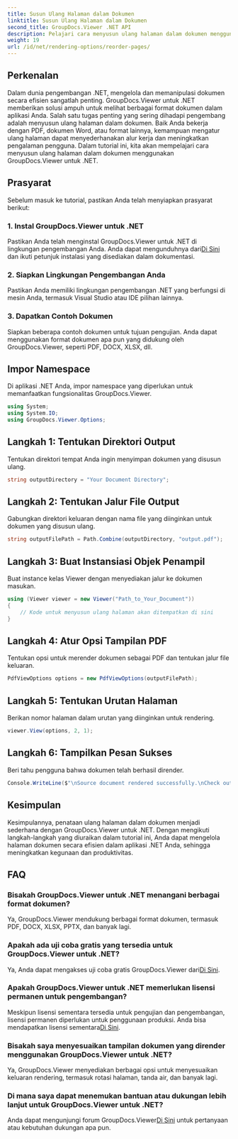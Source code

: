 ```yaml
---
title: Susun Ulang Halaman dalam Dokumen
linktitle: Susun Ulang Halaman dalam Dokumen
second_title: GroupDocs.Viewer .NET API
description: Pelajari cara menyusun ulang halaman dalam dokumen menggunakan GroupDocs.Viewer untuk .NET. Ikuti tutorial langkah demi langkah kami untuk pengelolaan dokumen yang lancar.
weight: 19
url: /id/net/rendering-options/reorder-pages/
---
```

## Perkenalan
Dalam dunia pengembangan .NET, mengelola dan memanipulasi dokumen secara efisien sangatlah penting. GroupDocs.Viewer untuk .NET memberikan solusi ampuh untuk melihat berbagai format dokumen dalam aplikasi Anda. Salah satu tugas penting yang sering dihadapi pengembang adalah menyusun ulang halaman dalam dokumen. Baik Anda bekerja dengan PDF, dokumen Word, atau format lainnya, kemampuan mengatur ulang halaman dapat menyederhanakan alur kerja dan meningkatkan pengalaman pengguna. Dalam tutorial ini, kita akan mempelajari cara menyusun ulang halaman dalam dokumen menggunakan GroupDocs.Viewer untuk .NET.
## Prasyarat
Sebelum masuk ke tutorial, pastikan Anda telah menyiapkan prasyarat berikut:
### 1. Instal GroupDocs.Viewer untuk .NET
 Pastikan Anda telah menginstal GroupDocs.Viewer untuk .NET di lingkungan pengembangan Anda. Anda dapat mengunduhnya dari[Di Sini](https://releases.groupdocs.com/viewer/net/) dan ikuti petunjuk instalasi yang disediakan dalam dokumentasi.
### 2. Siapkan Lingkungan Pengembangan Anda
Pastikan Anda memiliki lingkungan pengembangan .NET yang berfungsi di mesin Anda, termasuk Visual Studio atau IDE pilihan lainnya.
### 3. Dapatkan Contoh Dokumen
Siapkan beberapa contoh dokumen untuk tujuan pengujian. Anda dapat menggunakan format dokumen apa pun yang didukung oleh GroupDocs.Viewer, seperti PDF, DOCX, XLSX, dll.

## Impor Namespace
Di aplikasi .NET Anda, impor namespace yang diperlukan untuk memanfaatkan fungsionalitas GroupDocs.Viewer.

```csharp
using System;
using System.IO;
using GroupDocs.Viewer.Options;
```
## Langkah 1: Tentukan Direktori Output
Tentukan direktori tempat Anda ingin menyimpan dokumen yang disusun ulang.
```csharp
string outputDirectory = "Your Document Directory";
```
## Langkah 2: Tentukan Jalur File Output
Gabungkan direktori keluaran dengan nama file yang diinginkan untuk dokumen yang disusun ulang.
```csharp
string outputFilePath = Path.Combine(outputDirectory, "output.pdf");
```
## Langkah 3: Buat Instansiasi Objek Penampil
Buat instance kelas Viewer dengan menyediakan jalur ke dokumen masukan.
```csharp
using (Viewer viewer = new Viewer("Path_to_Your_Document"))
{
    // Kode untuk menyusun ulang halaman akan ditempatkan di sini
}
```
## Langkah 4: Atur Opsi Tampilan PDF
Tentukan opsi untuk merender dokumen sebagai PDF dan tentukan jalur file keluaran.
```csharp
PdfViewOptions options = new PdfViewOptions(outputFilePath);
```
## Langkah 5: Tentukan Urutan Halaman
Berikan nomor halaman dalam urutan yang diinginkan untuk rendering.
```csharp
viewer.View(options, 2, 1);
```
## Langkah 6: Tampilkan Pesan Sukses
Beri tahu pengguna bahwa dokumen telah berhasil dirender.
```csharp
Console.WriteLine($"\nSource document rendered successfully.\nCheck output in {outputDirectory}.");
```

## Kesimpulan
Kesimpulannya, penataan ulang halaman dalam dokumen menjadi sederhana dengan GroupDocs.Viewer untuk .NET. Dengan mengikuti langkah-langkah yang diuraikan dalam tutorial ini, Anda dapat mengelola halaman dokumen secara efisien dalam aplikasi .NET Anda, sehingga meningkatkan kegunaan dan produktivitas.
## FAQ
### Bisakah GroupDocs.Viewer untuk .NET menangani berbagai format dokumen?
Ya, GroupDocs.Viewer mendukung berbagai format dokumen, termasuk PDF, DOCX, XLSX, PPTX, dan banyak lagi.
### Apakah ada uji coba gratis yang tersedia untuk GroupDocs.Viewer untuk .NET?
 Ya, Anda dapat mengakses uji coba gratis GroupDocs.Viewer dari[Di Sini](https://releases.groupdocs.com/).
### Apakah GroupDocs.Viewer untuk .NET memerlukan lisensi permanen untuk pengembangan?
 Meskipun lisensi sementara tersedia untuk pengujian dan pengembangan, lisensi permanen diperlukan untuk penggunaan produksi. Anda bisa mendapatkan lisensi sementara[Di Sini](https://purchase.groupdocs.com/temporary-license/).
### Bisakah saya menyesuaikan tampilan dokumen yang dirender menggunakan GroupDocs.Viewer untuk .NET?
Ya, GroupDocs.Viewer menyediakan berbagai opsi untuk menyesuaikan keluaran rendering, termasuk rotasi halaman, tanda air, dan banyak lagi.
### Di mana saya dapat menemukan bantuan atau dukungan lebih lanjut untuk GroupDocs.Viewer untuk .NET?
 Anda dapat mengunjungi forum GroupDocs.Viewer[Di Sini](https://forum.groupdocs.com/c/viewer/9) untuk pertanyaan atau kebutuhan dukungan apa pun.